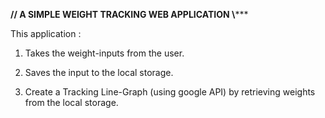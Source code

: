 **********// A SIMPLE WEIGHT TRACKING WEB APPLICATION \\*************

This application :

1. Takes the weight-inputs from the user.

2. Saves the input to the local storage.

3. Create a Tracking Line-Graph (using google API) by retrieving weights from the local storage.


